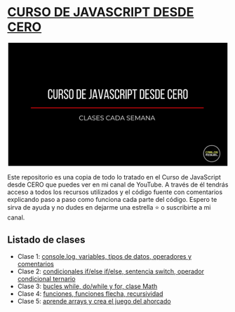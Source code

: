 # **[CURSO DE JAVASCRIPT DESDE CERO](https://www.youtube.com/playlist?list=PLo3vs-YIusZoTy3fCjbzK4Xmw_YoYKEB_)**

<div align="center">

<img alt="Curso de JavaScript desde CERO" src="/curso-preview.png" width="500">

</div>

Este repositorio es una copia de todo lo tratado en el Curso de JavaScript desde CERO que puedes ver en mi canal de YouTube.
A través de él tendrás acceso a todos los recursos utilizados y el código fuente con comentarios explicando paso a paso como funciona cada parte del código. Espero te sirva de ayuda y no dudes en dejarme una estrella ⭐ o suscribirte a mi canal.

## Listado de clases

-   Clase 1: [console.log, variables, tipos de datos, operadores y comentarios](https://youtu.be/Vv6MJRaEX3Q)
-   Clase 2: [condicionales if/else if/else, sentencia switch, operador condicional ternario](https://youtu.be/afcwxWfoe5k)
-   Clase 3: [bucles while, do/while y for, clase Math](https://youtu.be/XnL8UXa5oTo)
-   Clase 4: [funciones, funciones flecha, recursividad](https://youtu.be/BsdX8LVym3g)
-   Clase 5: [aprende arrays y crea el juego del ahorcado](https://youtu.be/BsdX8LVym3g)
